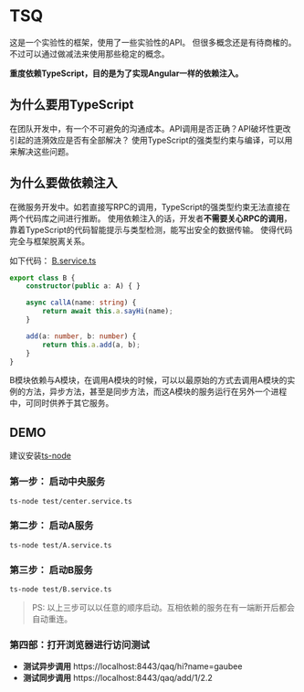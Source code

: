 # TSQ

这是一个实验性的框架，使用了一些实验性的API。
但很多概念还是有待商榷的。不过可以通过做减法来使用那些稳定的概念。

**重度依赖TypeScript，目的是为了实现Angular一样的依赖注入。**

## 为什么要用TypeScript

在团队开发中，有一个不可避免的沟通成本。API调用是否正确？API破坏性更改引起的涟漪效应是否有全部解决？
使用TypeScript的强类型约束与编译，可以用来解决这些问题。

## 为什么要做依赖注入

在微服务开发中。如若直接写RPC的调用，TypeScript的强类型约束无法直接在两个代码库之间进行推断。
使用依赖注入的话，开发者**不需要关心RPC的调用**，靠着TypeScript的代码智能提示与类型检测，能写出安全的数据传输。
使得代码完全与框架脱离关系。

<!-- ![image](https://user-images.githubusercontent.com/2151644/34319862-325cbde2-e827-11e7-99d6-60f7f39518f1.png) -->
如下代码：
[B.service.ts](https://github.com/Gaubee/tsq/blob/7d896ff4c8d429b730ea2ca862cc63996eeb6102/test/B.service.ts)
```ts
export class B {
	constructor(public a: A) { }

	async callA(name: string) {
		return await this.a.sayHi(name);
	}

	add(a: number, b: number) {
		return this.a.add(a, b);
	}
}
```
B模块依赖与A模块，在调用A模块的时候，可以以最原始的方式去调用A模块的实例的方法，异步方法，甚至是同步方法，而这A模块的服务运行在另外一个进程中，可同时供养于其它服务。

## DEMO

建议安装[ts-node](https://www.npmjs.com/package/ts-node)

### 第一步： 启动中央服务

```shell
ts-node test/center.service.ts
```

### 第二步： 启动A服务

```shell
ts-node test/A.service.ts
```

### 第三步： 启动B服务

```shell
ts-node test/B.service.ts
```

> PS: 以上三步可以以任意的顺序启动。互相依赖的服务在有一端断开后都会自动重连。

### 第四部：打开浏览器进行访问测试

* **测试异步调用** https://localhost:8443/qaq/hi?name=gaubee
* **测试同步调用** https://localhost:8443/qaq/add/1/2.2